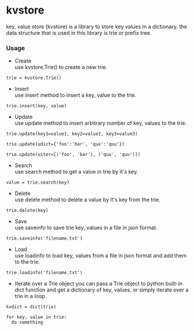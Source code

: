 # kvstore

key, value store (kvstore) is a library to store key values in a dictionary.
the data structure that is used in this library is trie or prefix tree.

### Usage

* Create  
use kvstore.Trie() to create a new trie.
```
trie = kvstore.Trie()
```
  
* Insert  
use insert method to insert a key, value to the trie.
```
trie.insert(key, value)
```
  
* Update  
use update method to insert arbitrary number of key, values to the trie.
```
trie.update(key1=value1, key2=value2, key3=value3)
  
trie.update(udict={'foo':'bar', 'qux':'quu'})
  
trie.update(uiter=[('foo', 'bar'), ('qux', 'quu')])
```
  
* Search  
use search method to get a value in trie by it's key.
```
value = trie.search(key)
```
  
* Delete  
use delete method to delete a value by it's key from the trie.
```
trie.delete(key)
```
  
* Save  
use saveinfo to save trie key, values in a file in json format.
```
trie.saveinfo('filename.txt')
```
  
* Load  
use loadinfo to load key, values from a file in json format and add them to
the trie.
```
trie.loadinfo('filename.txt')
```
* Iterate over a Trie object
you can pass a Trie object to python built-in dict function and get a dictionary of key, values. or simply iterate over a trie in a loop.
```
kvdict = dict(trie)

for key, value in trie:
  do something
```
